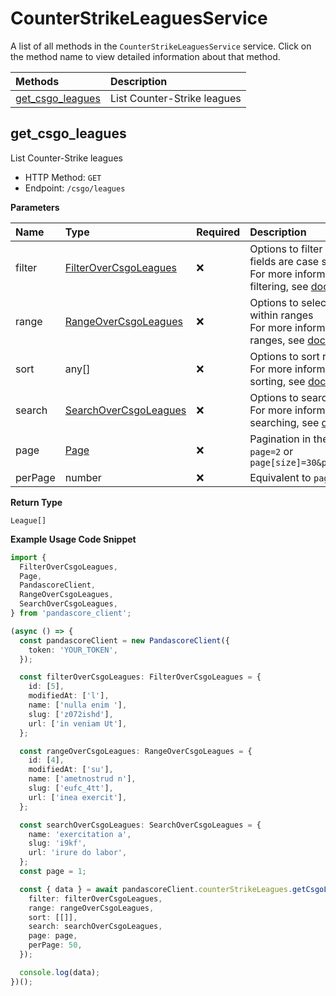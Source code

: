 # CounterStrikeLeaguesService

A list of all methods in the `CounterStrikeLeaguesService` service. Click on the method name to view detailed information about that method.

| Methods                               | Description                 |
| :------------------------------------ | :-------------------------- |
| [get_csgo_leagues](#get_csgo_leagues) | List Counter-Strike leagues |

## get_csgo_leagues

List Counter-Strike leagues

- HTTP Method: `GET`
- Endpoint: `/csgo/leagues`

**Parameters**

| Name    | Type                                                        | Required | Description                                                                                                                                         |
| :------ | :---------------------------------------------------------- | :------- | :-------------------------------------------------------------------------------------------------------------------------------------------------- |
| filter  | [FilterOverCsgoLeagues](../models/FilterOverCsgoLeagues.md) | ❌       | Options to filter results. String fields are case sensitive <br/>For more information on filtering, see [docs](/docs/filtering-and-sorting#filter). |
| range   | [RangeOverCsgoLeagues](../models/RangeOverCsgoLeagues.md)   | ❌       | Options to select results within ranges <br/>For more information on ranges, see [docs](/docs/filtering-and-sorting#range).                         |
| sort    | any[]                                                       | ❌       | Options to sort results <br/>For more information on sorting, see [docs](/docs/filtering-and-sorting#sort).                                         |
| search  | [SearchOverCsgoLeagues](../models/SearchOverCsgoLeagues.md) | ❌       | Options to search results <br/>For more information on searching, see [docs](/docs/filtering-and-sorting#search).                                   |
| page    | [Page](../models/Page.md)                                   | ❌       | Pagination in the form of `page=2` or `page[size]=30&page[number]=2`                                                                                |
| perPage | number                                                      | ❌       | Equivalent to `page[size]`                                                                                                                          |

**Return Type**

`League[]`

**Example Usage Code Snippet**

```typescript
import {
  FilterOverCsgoLeagues,
  Page,
  PandascoreClient,
  RangeOverCsgoLeagues,
  SearchOverCsgoLeagues,
} from 'pandascore_client';

(async () => {
  const pandascoreClient = new PandascoreClient({
    token: 'YOUR_TOKEN',
  });

  const filterOverCsgoLeagues: FilterOverCsgoLeagues = {
    id: [5],
    modifiedAt: ['l'],
    name: ['nulla enim '],
    slug: ['z072ishd'],
    url: ['in veniam Ut'],
  };

  const rangeOverCsgoLeagues: RangeOverCsgoLeagues = {
    id: [4],
    modifiedAt: ['su'],
    name: ['ametnostrud n'],
    slug: ['eufc_4tt'],
    url: ['inea exercit'],
  };

  const searchOverCsgoLeagues: SearchOverCsgoLeagues = {
    name: 'exercitation a',
    slug: 'i9kf',
    url: 'irure do labor',
  };
  const page = 1;

  const { data } = await pandascoreClient.counterStrikeLeagues.getCsgoLeagues({
    filter: filterOverCsgoLeagues,
    range: rangeOverCsgoLeagues,
    sort: [[]],
    search: searchOverCsgoLeagues,
    page: page,
    perPage: 50,
  });

  console.log(data);
})();
```

<!-- This file was generated by liblab | https://liblab.com/ -->
